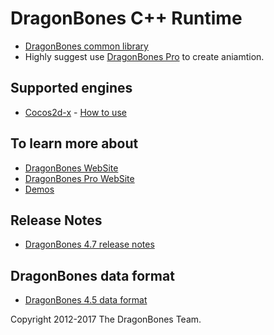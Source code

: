 # DragonBones C++ Runtime
* [DragonBones common library](./DragonBones/)
* Highly suggest use [DragonBones Pro](http://www.dragonbones.com/) to create aniamtion.

## Supported engines
* [Cocos2d-x](http://cocos2d-x.org/) - [How to use](./Cocos2DX_3.x/)

## To learn more about
* [DragonBones WebSite](http://www.dragonbones.com/)
* [DragonBones Pro WebSite](http://www.egret.com/products/dragonbones.html)
* [Demos](http://www.dragonbones.com/demo/index.html)

## Release Notes
* [DragonBones 4.7 release notes](https://github.com/DragonBones/DragonBonesJS/blob/master/docs/DragonBones_4.7_release_notes_zh.md)

## DragonBones data format
* [DragonBones 4.5 data format](https://github.com/DragonBones/DragonBonesJS/blob/master/docs/DragonBones_4.5_data_format_zh.md)

Copyright 2012-2017 The DragonBones Team.